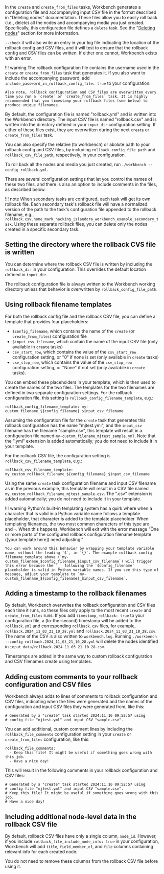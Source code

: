 In the `create` and `create_from_files` tasks, Workbench generates a configuration file and accompanying input CSV file in the format described in "Deleting nodes" documentation. These files allow you to easily roll back (i.e., delete) all the nodes and accompanying media you just created. Specifically, this configuration file defines a `delete` task. See the "[Deleting nodes](/islandora_workbench_docs/deleting_nodes/)" section for more information.

`--check` it will also write an entry in your log file indicating the location of the rollback config and CSV files, and it will test to ensure that the rollback config and CSV files can be written. If either one cannot, Workbench exists with an error.

!!! warning
    The rollback configuration file contains the username used in the `create` or `create_from_files` task that generates it. If you also want to include the accompanying password, add `include_password_in_rollback_config_file: true` to your configuration.

    Also note, rollback configuration and CSV files are overwritten every time you run a `create` or `create_from_files` task. It is highly recommended that you timestamp your rollback files (see below) to produce unique filenames.

By default, the configuration file is named "rollback.yml" and is written into the Workbench directory. The input CSV file is named "rollback.csv" and is written into the directory defined in your `input_dir` configuration setting. If either of these files exist, they are overwritten during the next `create` or `create_from_files` task.

You can also specify the relative (to workbench) or abolute path to your rollback config and CSV files, by including `rollback_config_file_path` and `rollback_csv_file_path`, respectively, in your configuration.

To roll back all the nodes and media you just created, run `./workbench --config rollback.yml`.

There are several configuration settings that let you control the names of these two files, and there is also an option to include comments in the files, as described below.

!!! note
    When secondary tasks are configured, each task will get its own rollback file. Each secondary task's rollback file will have a normalized version of the path to the task's configuration file appended to the rollback filename, e.g., `rollback.csv.home_mark_hacking_islandora_workbench_example_secondary_task`. Using these separate rollback files, you can delete only the nodes created in a specific secondary task.

## Setting the directory where the rollback CVS file is written

You can determine where the rollback CSV file is written by including the `rollback_dir` in your configuration. This overrides the default location defined in `input_dir`.

The rollback configuration file is always written to the Workbench working directory unless that behavior is overwritten by `rollback_config_file_path`.

## Using rollback filename templates

For both the rollback config file and the rollback CSV file, you can define a template that provides four placeholders:

* `$config_filename`, which contains the name of the `create` (or `create_from_files`) configuration file
* `$input_csv_filename`, which contain the name of the input CSV file (only available in `create` tasks)
* `csv_start_row`, which contains the value of the `csv_start_row` configuration setting, or "0" if none is set (only available in `create` tasks)
* `csv_stop_row`, which contains the value of the `csv_stop_row` configuration setting, or "None" if not set (only available in `create` tasks).

You can embed these placeholders in your template, which is then used to create the names of the two files. The templates for the two filenames are defined in two separate configuration settings. For the rollback configuration file, this setting is `rollback_config_filename_template`, e.g.:

```
rollback_config_filename_template: my-custom_filename_${config_filename}_$input_csv_filename
```
Assuming the configuration file for the `create` task that generates this rollback configuration has the name "mjtest.yml", and the `input_csv` filename has the filename "sample.csv", this template will result in a configuration file named `my-custom_filename_mjtest_sample.yml`. Note that the ".yml" extension is added automatically; you do not need to include it in your template.

For the rollback CSV file, the configuration setting is `rollback_csv_filename_template`, e.g.:

```
rollback_csv_filename_template: my_custom_rollback_filename_${config_filename}_$input_csv_filename
```

Using the same `create` task configuration filename and input CSV filename as in the previous example, this template will result in a CSV file named `my_custom_rollback_filename_mjtest_sample.csv`. The ".csv" extension is added automatically; you do not need to include it in your template.

!!! warning
    Python's built-in templating system has a quirk where when a character that is valid in a Python variable name follows a template placeholder, that character is added to the template placeholder. When templating filenames, the two most common characters of this type are `_` and `-`. When this happens, Workbench will exit with the error message "One or more parts of the configured rollback configuration filename template ([your template here]) need adjusting."

    You can work around this behavior by wrapping your template variable name, without the leading `$`, in `{}`. The example rollback config filename template above (`my-custom_filename_$config_filename_$input_csv_filename`) will trigger this error because the `_` following the `$config_filename` placeholder is valid in Python variable names. If you see this type of message, adjust your template to `my-custom_filename_${config_filename}_$input_csv_filename`.

## Adding a timestamp to the rollback filenames

By default, Workbench overwrites the rollback configuration and CSV files each time it runs, so these files only apply to the most recent `create` and `create_from_files` runs. If you add `timestamp_rollback: true` to your configuration file, a (to-the-second) timestamp will be added to the `rollback.yml` and corresponding `rollback.csv` files, for example, `rollback.2024_11_03_21_10_28.yml` and `rollback.2024_11_03_21_10_28.csv`. The name of the CSV is also written to `workbench.log`. Running `./workbench --config rollback.2024_11_03_21_10_28.yml` will delete the nodes identified in `input_data/rollback.2024_11_03_21_10_28.csv`.

Timestamps are added in the same way to custom rollback configuration and CSV filenames create using templates.

## Adding custom comments to your rollback configuration and CSV files

Workbench always adds to lines of comments to rollback configuration and CSV files, indicating when the files were generated and the names of the configuration and input CSV files they were generated from, like this:

```
# Generated by a "create" task started 2024:11:10 09:52:57 using
# config file "mjtest.yml" and input CSV "sample.csv".
```

You can add additional, custom comment lines by including the `rollback_file_comments` configuration setting in your `create` or `create_from_files` configuration, like this:

```
rollback_file_comments:
  - Keep this file! It might be useful if something goes wrong with this job.
  - Have a nice day!
```

This will result in the following comments in your rollback configuration and CSV files:

```
# Generated by a "create" task started 2024:11:10 09:52:57 using
# config file "mjtest.yml" and input CSV "sample.csv".
# Keep this file! It might be useful if something goes wrong with this job.
# Have a nice day!
```

## Including additional node-level data in the rollback CSV file

By default, rollback CSV files have only a single column, `node_id`. However, if you include `rollback_file_include_node_info: true` in your configuration, Workbench will add `title`, `field_member_of`, and `file` columns containing relevant info for each created node.

You do not need to remove these columns from the rollback CSV file before using it.
